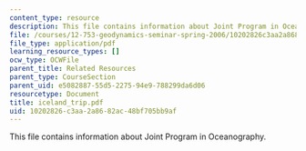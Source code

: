 ```yaml
---
content_type: resource
description: This file contains information about Joint Program in Oceanography.
file: /courses/12-753-geodynamics-seminar-spring-2006/10202826c3aa2a8682ac48bf705bb9af_iceland_trip.pdf
file_type: application/pdf
learning_resource_types: []
ocw_type: OCWFile
parent_title: Related Resources
parent_type: CourseSection
parent_uid: e5082887-55d5-2275-94e9-788299da6d06
resourcetype: Document
title: iceland_trip.pdf
uid: 10202826-c3aa-2a86-82ac-48bf705bb9af
---
```

This file contains information about Joint Program in Oceanography.

